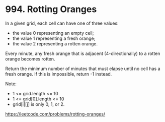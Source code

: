 # 994. Rotting Oranges

In a given grid, each cell can have one of three values:

* the value 0 representing an empty cell;
* the value 1 representing a fresh orange;
* the value 2 representing a rotten orange.

Every minute, any fresh orange that is adjacent (4-directionally) to a rotten orange becomes rotten.

Return the minimum number of minutes that must elapse until no cell has a fresh orange.  If this is impossible, return -1 instead.

Note:

* 1 <= grid.length <= 10
* 1 <= grid[0].length <= 10
* grid[i][j] is only 0, 1, or 2.

<https://leetcode.com/problems/rotting-oranges/>
